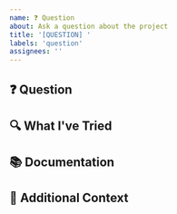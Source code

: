 ```yaml
---
name: ❓ Question
about: Ask a question about the project
title: '[QUESTION] '
labels: 'question'
assignees: ''
---
```


## ❓ Question
<!-- Your question here -->

## 🔍 What I've Tried
<!-- Describe what you've tried so far -->

## 📚 Documentation
<!-- Have you checked the documentation? -->

## 📝 Additional Context
<!-- Add any other context or screenshots about your question here --> 